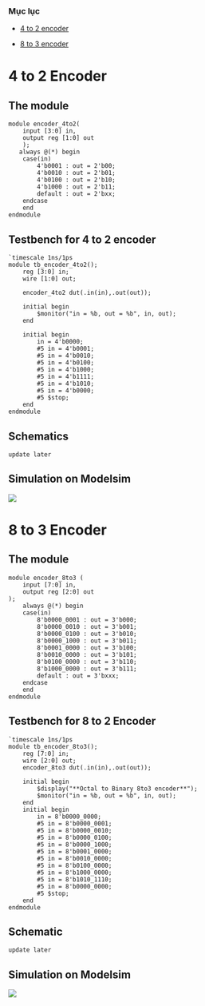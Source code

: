 ### Mục lục
- [4 to 2 encoder](#4to2encoder)

- [8 to 3 encoder](#encoder_8to3)


<a name="4to2encoder"></a>
# 4 to 2 Encoder
## The module
```
module encoder_4to2(
	input [3:0] in, 
	output reg [1:0] out
	);
   always @(*) begin
	case(in)
		4'b0001 : out = 2'b00;
		4'b0010 : out = 2'b01;
		4'b0100 : out = 2'b10;
		4'b1000 : out = 2'b11;
		default : out = 2'bxx;
	endcase
    end
endmodule 
```
## Testbench for 4 to 2 encoder
```
`timescale 1ns/1ps
module tb_encoder_4to2();
	reg [3:0] in;
	wire [1:0] out;
	
	encoder_4to2 dut(.in(in),.out(out));	

	initial begin
		$monitor("in = %b, out = %b", in, out);
	end
	
	initial begin
		in = 4'b0000;
		#5 in = 4'b0001;
		#5 in = 4'b0010;
		#5 in = 4'b0100;
		#5 in = 4'b1000;
		#5 in = 4'b1111;
		#5 in = 4'b1010;
		#5 in = 4'b0000;
		#5 $stop;
	end
endmodule 
```
## Schematics
`update later`
## Simulation on Modelsim 
<img src=https://i.imgur.com/pyxGeRZ.png>

<a name="encoder_8to3"></a>
# 8 to 3 Encoder
## The module
```
module encoder_8to3 (
	input [7:0] in,
	output reg [2:0] out
);
    always @(*) begin
	case(in)
		8'b0000_0001 : out = 3'b000;
		8'b0000_0010 : out = 3'b001;
		8'b0000_0100 : out = 3'b010;
		8'b0000_1000 : out = 3'b011;
		8'b0001_0000 : out = 3'b100;
		8'b0010_0000 : out = 3'b101;
		8'b0100_0000 : out = 3'b110;
		8'b1000_0000 : out = 3'b111;
		default : out = 3'bxxx;
	endcase
    end
endmodule
```
## Testbench for 8 to 2 Encoder
```
`timescale 1ns/1ps
module tb_encoder_8to3();
	reg [7:0] in;
	wire [2:0] out;
	encoder_8to3 dut(.in(in),.out(out));

	initial begin
		$display("**Octal to Binary 8to3 encoder**");
		$monitor("in = %b, out = %b", in, out);
	end
	initial begin
		in = 8'b0000_0000;
		#5 in = 8'b0000_0001;
		#5 in = 8'b0000_0010;
		#5 in = 8'b0000_0100;
		#5 in = 8'b0000_1000;
		#5 in = 8'b0001_0000;
		#5 in = 8'b0010_0000;
		#5 in = 8'b0100_0000;
		#5 in = 8'b1000_0000;
		#5 in = 8'b1010_1110;
		#5 in = 8'b0000_0000;
		#5 $stop;
	end
endmodule 
```
## Schematic
`update later`
## Simulation on Modelsim
<img src=https://i.imgur.com/QJ2Lsuf.png>
